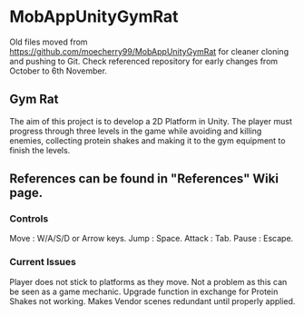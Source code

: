 # MobAppUnityGymRat

Old files moved from https://github.com/moecherry99/MobAppUnityGymRat for cleaner cloning and pushing to Git. Check referenced repository for early changes from October to 6th November.

## Gym Rat

The aim of this project is to develop a 2D Platform in Unity. 
The player must progress through three levels in the game while avoiding 
and killing enemies, collecting protein shakes and making it to the gym equipment 
to finish the levels.

## References can be found in "References" Wiki page.

### Controls
Move : W/A/S/D or Arrow keys. 
Jump : Space. 
Attack : Tab. 
Pause : Escape. 

### Current Issues
Player does not stick to platforms as they move. Not a problem as this can be seen as a game mechanic.
Upgrade function in exchange for Protein Shakes not working. Makes Vendor scenes redundant until properly applied.

